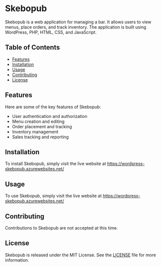 # Skebopub

Skebopub is a web application for managing a bar. It allows users to view menus, place orders, and track inventory. The application is built using WordPress, PHP, HTML, CSS, and JavaScript.

## Table of Contents

- [Features](#features)
- [Installation](#installation)
- [Usage](#usage)
- [Contributing](#contributing)
- [License](#license)

## Features

Here are some of the key features of Skebopub:

- User authentication and authorization
- Menu creation and editing
- Order placement and tracking
- Inventory management
- Sales tracking and reporting

## Installation

To install Skebopub, simply visit the live website at https://wordpress-skebopub.azurewebsites.net/ 

## Usage

To use Skebopub, simply visit the live website at https://wordpress-skebopub.azurewebsites.net/

## Contributing

Contributions to Skebopub are not accepted at this time.

## License

Skebopub is released under the MIT License. See the [LICENSE](LICENSE) file for more information.

